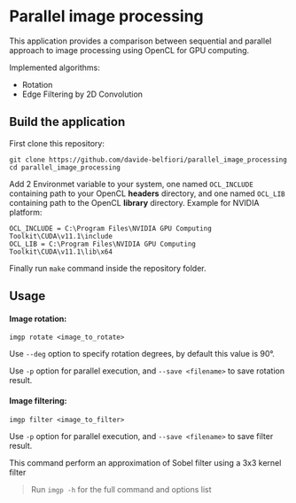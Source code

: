 # Parallel image processing
This application provides a comparison between sequential and parallel approach to image processing using OpenCL for GPU computing.

Implemented algorithms:
- Rotation
- Edge Filtering by 2D Convolution

## Build the application

First clone this repository:

```
git clone https://github.com/davide-belfiori/parallel_image_processing
cd parallel_image_processing
```
Add 2 Environmet variable to your system, one named `OCL_INCLUDE` containing path to your OpenCL **headers** directory, and one named `OCL_LIB` containing path to the OpenCL **library** directory.
Example for NVIDIA platform:
```
OCL_INCLUDE = C:\Program Files\NVIDIA GPU Computing Toolkit\CUDA\v11.1\include
OCL_LIB = C:\Program Files\NVIDIA GPU Computing Toolkit\CUDA\v11.1\lib\x64
```
Finally run `make` command inside the repository folder.

## Usage

#### Image rotation:
```
imgp rotate <image_to_rotate>
```
Use `--deg` option to specify rotation degrees, by default this value is 90°.

Use `-p` option for parallel execution, and `--save <filename>` to save rotation result.

#### Image filtering:

```
imgp filter <image_to_filter>
```
Use `-p` option for parallel execution, and `--save <filename>` to save filter result.

This command perform an approximation of Sobel filter using a 3x3 kernel filter


> Run `imgp -h` for the full command and options list
